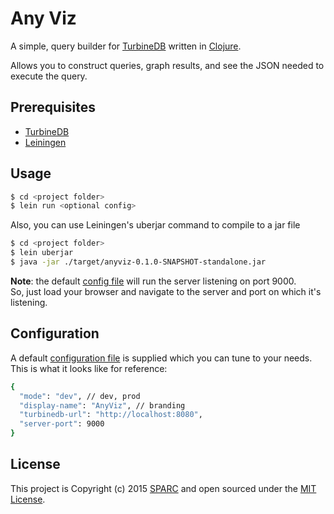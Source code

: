 Any Viz
=======

A simple, query builder for [TurbineDB](https://github.com/sparcedge/turbinedb) written in [Clojure](http://clojure.org/).  

Allows you to construct queries, graph results, and see the JSON needed to execute the query.

## Prerequisites

* [TurbineDB](https://github.com/sparcedge/turbinedb)
* [Leiningen](http://leiningen.org/)

## Usage

```sh
$ cd <project folder>
$ lein run <optional config>
```

Also, you can use Leiningen's uberjar command to compile to a jar file

```sh
$ cd <project folder>
$ lein uberjar
$ java -jar ./target/anyviz-0.1.0-SNAPSHOT-standalone.jar
```

**Note**: the default [config file](resources/config.json) will run the server listening on port 9000.  
So, just load your browser and navigate to the server and port on which it's listening.

## Configuration

A default [configuration file](resources/config.json) is supplied which you can tune to your needs.  
This is what it looks like for reference:

```sh
{
  "mode": "dev", // dev, prod
  "display-name": "AnyViz", // branding
  "turbinedb-url": "http://localhost:8080",
  "server-port": 9000
}
```

## License

This project is Copyright (c) 2015 [SPARC](https://github.com/sparcedge/) and open sourced under the [MIT License](LICENSE.md).
